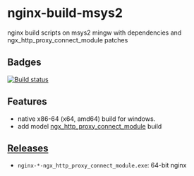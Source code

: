 # nginx-build-msys2

nginx build scripts on msys2 mingw with dependencies and ngx_http_proxy_connect_module patches

## Badges

[![Build status](https://ci.appveyor.com/api/projects/status/37id70wnp13ffux8?svg=true)](https://ci.appveyor.com/project/dyq94310/nginx-build-msys2)

## Features

* native x86-64 (x64, amd64) build for windows.
* add model [ngx_http_proxy_connect_module](https://github.com/chobits/ngx_http_proxy_connect_module) build

## [Releases](https://github.com/myfreeer/nginx-build-msys2/releases)

* `nginx-*-ngx_http_proxy_connect_module.exe`: 64-bit nginx
